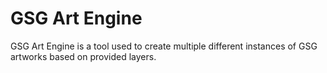 # GSG Art Engine

GSG Art Engine is a tool used to create multiple different instances of GSG artworks based on provided layers.
